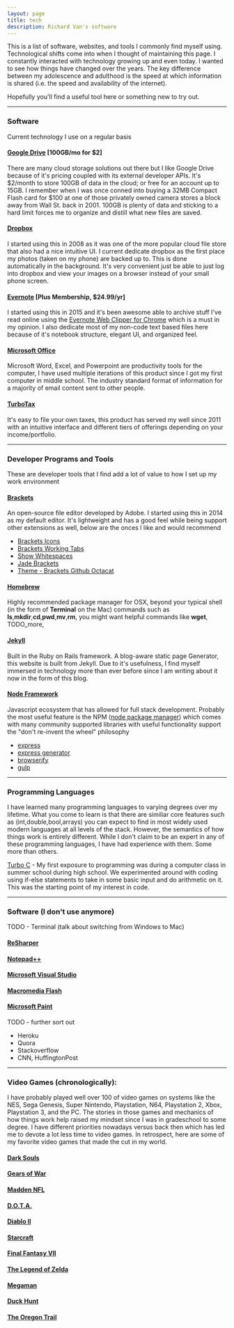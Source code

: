 ```yaml
---
layout: page
title: tech
description: Richard Van's software
---
```


This is a list of software, websites, and tools I commonly find myself using. Technological shifts come into when I thought of maintaining this page. I constantly interacted with technology growing up and even today.  I wanted to see how things have changed over the years. The key difference between my adolescence and adulthood is the speed at which information is shared (i.e. the speed and availability of the internet).

Hopefully you'll find a useful tool here or something new to try out. 

---

### Software

Current technology I use on a regular basis

#### <a name="current"></a>[Google Drive](https://www.google.com/drive/) [100GB/mo for $2]

There are many cloud storage solutions out there but I like Google Drive because of it's pricing coupled with its external developer APIs. It's $2/month to store 100GB of data in the cloud; or free for an account up to 15GB. I remember when I was once conned into buying a 32MB Compact Flash card for $100 at one of those privately owned camera stores a block away from Wall St. back in 2001. 100GB is plenty of data and sticking to a hard limit forces me to organize and distill what new files are saved.  

#### <a name="current"></a>[Dropbox](https://dropbox.com)

I started using this in 2008 as it was one of the more popular cloud file store that also had a nice intuitive UI.  I current dedicate dropbox as the first place my photos (taken on my phone) are backed up to.  This is done automatically in the background.  It's very convenient just be able to just log into dropbox and view your images on a browser instead of your small phone screen.

#### <a name="current"></a>[Evernote](https://evernote.com) [Plus Membership, $24.99/yr]

I started using this in 2015 and it's been awesome able to archive stuff I've read online using the [Evernote Web Clipper for Chrome](https://chrome.google.com/webstore/detail/evernote-web-clipper/pioclpoplcdbaefihamjohnefbikjilc?hl=en) which is a must in my opinion.  I also dedicate most of my non-code text based files here because of it's notebook structure, elegant UI, and organized feel.


#### <a name="current"></a>[Microsoft Office](https://products.office.com) 

Microsoft Word, Excel, and Powerpoint are productivity tools for the computer, I have used multiple iterations of this product since I got my first computer in middle school. The industry standard format of information for a majority of email content sent to other people.

#### <a name="current"></a>[TurboTax](https://turbotax.com/) 

It's easy to file your own taxes, this product has served my well since 2011 with an intuitive interface and different tiers of offerings depending on your income/portfolio.




---

### Developer Programs and Tools 

These are developer tools that I find add a lot of value to how I set up my work environment


#### <a name="current"></a>[Brackets](http://brackets.io/) 

An open-source file editor developed by Adobe. I started using this in 2014 as my default editor.  It's lightweight and has a good feel while being support other extensions as well, below are the onces I like and would recommend

- [Brackets Icons](https://github.com/ivogabe/Brackets-Icons)
- [Brackets Working Tabs](https://github.com/demonmhon/brackets-working-file-tabs)
- [Show Whitespaces](https://github.com/DennisKehrig/brackets-show-whitespace)
- [Jade Brackets](https://github.com/ForbesLindesay/jade-brackets)
- [Theme - Brackets Github Octacat](https://github.com/diogofilipee/brackets-github-octocat)

#### <a name="current"></a>[Homebrew](http://brew.sh/) 

Highly recommended package manager for OSX, beyond your typical shell (in the form of **Terminal** on the Mac) commands such as **ls**,**mkdir**,**cd**,**pwd**,**mv**,**rm**, you might want helpful commands like **wget**, TODO_more, 



#### <a name="current"></a>[Jekyll](https://jekyllrb.com/) 

Built in the Ruby on Rails framework. A blog-aware static page Generator, this website is built from Jekyll.  Due to it's usefulness, I find myself immersed in technology more than ever before since I am writing about it now in the form of this blog.

#### <a name="current"></a>[Node Framework](https://nodejs.org/en/) 

Javascript ecosystem that has allowed for full stack development. Probably the most useful feature is the NPM ([node package manager](https://www.npmjs.com/)) which comes with many community supported libraries with useful functionality support the "don't re-invent the wheel" philosophy

- [express](http://expressjs.com/)
- [express generator](https://expressjs.com/en/starter/generator.html)
- [browserify](http://browserify.org/)
- [gulp](http://gulpjs.com/)

---

### Programming Languages

I have learned many programming languages to varying degrees over my lifetime. What you come to learn is that there are similiar core features such as (int,double,bool,arrays) you can expect to find in most widely used modern languages at all levels of the stack.  However, the semantics of how things work is entirely different.  While I don't claim to be an expert in any of these programming languages, I have had experience with them.  Some more than others.


[Turbo C](https://en.wikipedia.org/wiki/Borland_Turbo_C) - My first exposure to programming was during a computer class in summer school during high school.  We experimented around with coding using if-else statements to take in some basic input and do arithmetic on it.  This was the starting point of my interest in code.

---

### Software (I don't use anymore)


TODO - Terminal (talk about switching from Windows to Mac)



#### <a name="past"></a>[ReSharper](https://www.jetbrains.com/resharper/)

#### <a name="past"></a>[Notepad++](https://notepad-plus-plus.org/)

#### <a name="past"></a>[Microsoft Visual Studio](https://en.wikipedia.org/wiki/Microsoft_Visual_Studio)

#### <a name="past"></a>[Macromedia Flash](https://en.wikipedia.org/wiki/Macromedia)

#### <a name="past"></a>[Microsoft Paint](https://en.wikipedia.org/wiki/Microsoft_Paint)


TODO - further sort out

- Heroku
- Quora
- Stackoverflow
- CNN, HuffingtonPost

---

### Video Games (chronologically):

I have probably played well over 100 of video games on systems like the NES, Sega Genesis, Super Nintendo, Playstation, N64, Playstation 2, Xbox, Playstation 3, and the PC. The stories in those games and mechanics of how things work help raised my mindset since I was in gradeschool to some degree.  I have different priorities nowadays versus back then which has led me to devote a lot less time to video games.  In retrospect, here are some of my favorite video games that made the cut in my world.

#### <a name="past games"></a>[Dark Souls](https://en.wikipedia.org/wiki/Dark_Souls)

#### <a name="past games"></a>[Gears of War](https://en.wikipedia.org/wiki/Gears_of_War)

#### <a name="past games"></a>[Madden NFL](https://en.wikipedia.org/wiki/Madden_NFL)

#### <a name="past games"></a>[D.O.T.A.](https://en.wikipedia.org/wiki/Defense_of_the_Ancients)

#### <a name="past games"></a>[Diablo II](https://en.wikipedia.org/wiki/Diablo_II)

#### <a name="past games"></a>[Starcraft](https://en.wikipedia.org/wiki/StarCraft)

#### <a name="past games"></a>[Final Fantasy VII](https://en.wikipedia.org/wiki/Final_Fantasy_VII)

#### <a name="past games"></a>[The Legend of Zelda](https://en.wikipedia.org/wiki/The_Legend_of_Zelda)

#### <a name="past games"></a>[Megaman](https://en.wikipedia.org/wiki/Mega_Man_(original_series))

#### <a name="past games"></a>[Duck Hunt](https://en.wikipedia.org/wiki/Duck_Hunt)

#### <a name="past games"></a>[The Oregon Trail](https://en.wikipedia.org/wiki/The_Oregon_Trail_(video_game))



